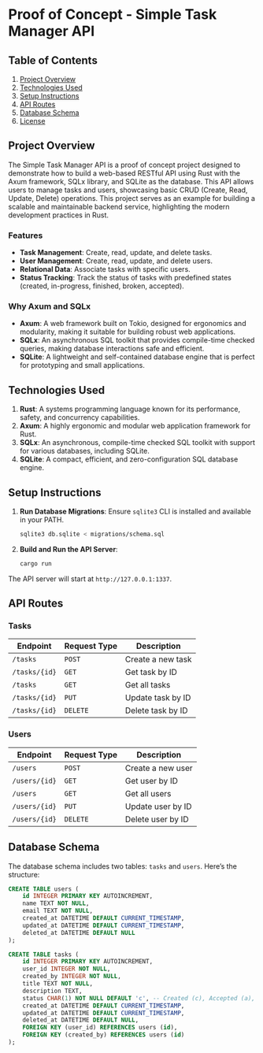 # Proof of Concept - Simple Task Manager API

## Table of Contents

1. [Project Overview](#project-overview)
2. [Technologies Used](#technologies-used)
3. [Setup Instructions](#setup-instructions)
4. [API Routes](#api-routes)
5. [Database Schema](#database-schema)
6. [License](#license)

## Project Overview

The Simple Task Manager API is a proof of concept project designed to demonstrate how to build a web-based RESTful API
using Rust with the Axum framework, SQLx library, and SQLite as the database. This API allows users to manage tasks and
users, showcasing basic CRUD (Create, Read, Update, Delete) operations. This project serves as an example for building a
scalable and maintainable backend service, highlighting the modern development practices in Rust.

### Features

- **Task Management**: Create, read, update, and delete tasks.
- **User Management**: Create, read, update, and delete users.
- **Relational Data**: Associate tasks with specific users.
- **Status Tracking**: Track the status of tasks with predefined states (created, in-progress, finished, broken,
  accepted).

### Why Axum and SQLx

- **Axum**: A web framework built on Tokio, designed for ergonomics and modularity, making it suitable for building
  robust web applications.
- **SQLx**: An asynchronous SQL toolkit that provides compile-time checked queries, making database interactions safe
  and efficient.
- **SQLite**: A lightweight and self-contained database engine that is perfect for prototyping and small applications.

## Technologies Used

1. **Rust**: A systems programming language known for its performance, safety, and concurrency capabilities.
2. **Axum**: A highly ergonomic and modular web application framework for Rust.
3. **SQLx**: An asynchronous, compile-time checked SQL toolkit with support for various databases, including SQLite.
4. **SQLite**: A compact, efficient, and zero-configuration SQL database engine.

## Setup Instructions

1. **Run Database Migrations**:
   Ensure `sqlite3` CLI is installed and available in your PATH.
    ```sh
    sqlite3 db.sqlite < migrations/schema.sql
    ```   

2. **Build and Run the API Server**:
    ```sh
    cargo run
    ```

The API server will start at `http://127.0.0.1:1337`.

## API Routes

### Tasks

| Endpoint      | Request Type | Description       |
|---------------|--------------|-------------------|
| `/tasks`      | `POST`       | Create a new task |
| `/tasks/{id}` | `GET`        | Get task by ID    |
| `/tasks`      | `GET`        | Get all tasks     |
| `/tasks/{id}` | `PUT`        | Update task by ID |
| `/tasks/{id}` | `DELETE`     | Delete task by ID |

### Users

| Endpoint      | Request Type | Description       |
|---------------|--------------|-------------------|
| `/users`      | `POST`       | Create a new user |
| `/users/{id}` | `GET`        | Get user by ID    |
| `/users`      | `GET`        | Get all users     |
| `/users/{id}` | `PUT`        | Update user by ID |
| `/users/{id}` | `DELETE`     | Delete user by ID |

## Database Schema

The database schema includes two tables: `tasks` and `users`. Here’s the structure:

```sql
CREATE TABLE users (
    id INTEGER PRIMARY KEY AUTOINCREMENT,
    name TEXT NOT NULL,
    email TEXT NOT NULL,
    created_at DATETIME DEFAULT CURRENT_TIMESTAMP,
    updated_at DATETIME DEFAULT CURRENT_TIMESTAMP,
    deleted_at DATETIME DEFAULT NULL
);

CREATE TABLE tasks (
    id INTEGER PRIMARY KEY AUTOINCREMENT,
    user_id INTEGER NOT NULL,
    created_by INTEGER NOT NULL,
    title TEXT NOT NULL,
    description TEXT,
    status CHAR(1) NOT NULL DEFAULT 'c', -- Created (c), Accepted (a), In Progress (p), Finished (f), Broken (b)
    created_at DATETIME DEFAULT CURRENT_TIMESTAMP,
    updated_at DATETIME DEFAULT CURRENT_TIMESTAMP,
    deleted_at DATETIME DEFAULT NULL,
    FOREIGN KEY (user_id) REFERENCES users (id),
    FOREIGN KEY (created_by) REFERENCES users (id)
);
```
